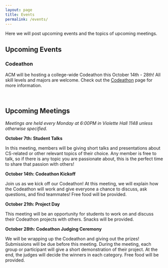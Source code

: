 ```yaml
---
layout: page
title: Events
permalink: /events/
---
```


Here we will post upcoming events and the topics of upcoming meetings. 



## Upcoming Events

### Codeathon

ACM will be hosting a college-wide Codeathon this October 14th - 28th! All skill levels and majors are welcome. Check out the [Codeathon][HT] page for more information. 

<br/>


## Upcoming Meetings

*Meetings are held every Monday at 6:00PM in Violette Hall 1148 unless otherwise specified.*

**October 7th: Student Talks**

In this meeting, members will be giving short talks and presentations about CS-related or other relevant topics of their choice. Any member is free to talk, so if there is any topic you are passionate about, this is the perfect time to share that passion with others! 


**October 14th: Codeathon Kickoff**

Join us as we kick off our Codeathon! At this meeting, we will explain how the Codeathon will work and give everyone a chance to discuss, ask questions, and find teammates! Free food will be provided. 


**October 21th: Project Day**

This meeting will be an opportunity for students to work on and discuss their Codeathon projects with others. Snacks will be provided. 


**October 28th: Codeathon Judging Ceremony**

We will be wrapping up the Codeathon and giving out the prizes! Submissions will be due before this meeting. During the meeting, each group or participant will give a short demonstration of their project. At the end, the judges will decide the winners in each category. Free food will be provided. 



[HT]: {{site.baseurl}}/hacktruman/
[GJ]: {{site.baseurl}}/gamejam/
[HI]: https://hackisu.org
[SH]: https://hackathon.mst.edu
[RT]: https://www.eventbrite.com/e/shamhacks-2018-tickets-39820147132
[BI]: https://bsidesiowa.com
[HUI]: https://bigdata.uiowa.edu/
[TH]: http://tigerhacks.missouri.edu/
[THSignUp]: https://docs.google.com/forms/d/e/1FAIpQLSfr4ToMbz6rgbkddFVo2f28jlBnWvGhA_iqpOnnYJaxyXPjgQ/viewform
[prereg]: https://docs.google.com/forms/d/e/1FAIpQLSchsn5GW4XCcQAdmWlcy_RlRr8HXViZeXF0hDagANh5dkHEhQ/viewform
[S&T]: https://pickhacks.io/
[S&T_location]: https://www.google.com/maps/place/Havener+Center/@38.1959288,-91.9552169,9z/data=!4m5!3m4!1s0x87da54c8a1cb72e5:0x5433f63da26259b6!8m2!3d37.9548037!4d-91.7763536?shorturl=1
[SO]: https://www.soinc.org/game-b